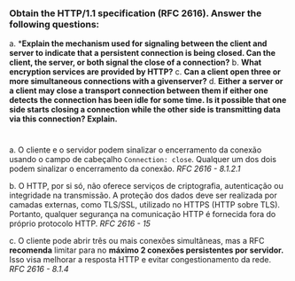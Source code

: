 ### Obtain the HTTP/1.1 specification (RFC 2616). Answer the following questions:

a. ***Explain the mechanism used for signaling between the client and server to indicate that a persistent connection is being closed. Can the client, the server, or both signal the close of a connection?**
b. **What encryption services are provided by HTTP?**
c. **Can a client open three or more simultaneous connections with a givenserver?**
d. **Either a server or a client may close a transport connection between them if either one detects the connection has been idle for some time. Is it possible that one side starts closing a connection while the other side is transmitting data via this connection? Explain.**

#
a. O cliente e o servidor podem sinalizar o encerramento da conexão usando o campo de cabeçalho ```Connection: close```. Qualquer um dos dois podem sinalizar o encerramento da conexão. *RFC 2616 - 8.1.2.1*

b. O HTTP, por si só, não oferece serviços de criptografia, autenticação ou integridade na transmissão. A proteção dos dados deve ser realizada por camadas externas, como TLS/SSL, utilizado no HTTPS (HTTP sobre TLS). Portanto, qualquer segurança na comunicação HTTP é fornecida fora do próprio protocolo HTTP. *RFC 2616 - 15* 

c. O cliente pode abrir três ou mais conexões simultâneas, mas a RFC **recomenda** limitar para no **máximo 2 conexões persistentes por servidor.** Isso visa melhorar a resposta HTTP e evitar congestionamento da rede. *RFC 2616 - 8.1.4*